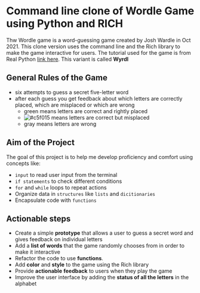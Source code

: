 # Command line clone of Wordle Game using Python and RICH

Thw Wordle game is a word-guessing game created by Josh Wardle in Oct 2021.
This clone version uses the command line and the Rich library to make the game interactive for users.
The tutorial used for the game is from Real Python [link here](https://realpython.com/python-wordle-clone/).
This variant is called **Wyrdl**

## General Rules of the Game
- six attempts to guess a secret five-letter word
- after each guess you get feedback about which letters are correctly placed, which are misplaced or which are wrong
	- green means letters are correct and rightly placed
	- ![#c5f015](https://placehold.it/150/ffffff/ff0000?text=yellow) means letters are correct but misplaced
	- gray means letters are wrong

## Aim of the Project

The goal of this project is to help me develop proficiency and comfort using concepts like: 
- `input` to read user input from the terminal 
- `if statements` to check different conditions 
- `for` and `while` loops to repeat actions
- Organize data in `structures` like `lists` and `dicitionaries`
- Encapsulate code with `functions`

## Actionable steps

- Create a simple **prototype** that allows a user to guess a secret word and gives feedback on individual letters
- Add a **list of words** that the game randomly chooses from in order to make it interactive
- Refactor the code to use **functions**.
- Add **color** and **style** to the game using the Rich library
- Provide **actionable** **feedback** to users when they play the game
- Improve the user interface by adding the **status of all the letters** in the alphabet
